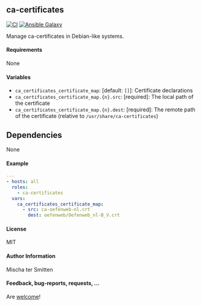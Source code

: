 ## ca-certificates

[![CI](https://github.com/Oefenweb/ansible-ca-certificates/workflows/CI/badge.svg)](https://github.com/Oefenweb/ansible-ca-certificates/actions?query=workflow%3ACI)
[![Ansible Galaxy](http://img.shields.io/badge/ansible--galaxy-ca--certificates-blue.svg)](https://galaxy.ansible.com/Oefenweb/ca_certificates)

Manage ca-certificates in Debian-like systems.

#### Requirements

None

#### Variables

* `ca_certificates_certificate_map`: [default: `[]`]: Certificate declarations
* `ca_certificates_certificate_map.{n}.src`: [required]: The local path of the certificate
* `ca_certificates_certificate_map.{n}.dest`: [required]: The remote path of the certificate (relative to `/usr/share/ca-certificates`)

## Dependencies

None

#### Example

```yaml
---
- hosts: all
  roles:
    - ca-certificates
  vars:
    ca_certificates_certificate_map:
      - src: ca-oefenweb-nl.crt
        dest: oefenweb/Oefenweb_nl-B_V.crt
```

#### License

MIT

#### Author Information

Mischa ter Smitten

#### Feedback, bug-reports, requests, ...

Are [welcome](https://github.com/Oefenweb/ansible-ca-certificates/issues)!
